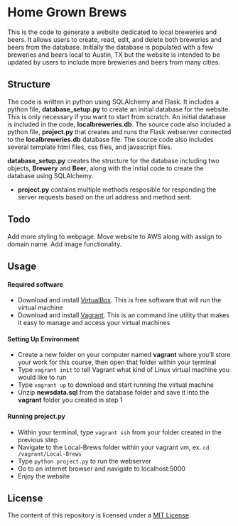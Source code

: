 # Home Grown Brews

This is the code to generate a website dedicated to local breweries and beers.  It allows users to create, read, edit, and delete both breweries and beers from the database.  Initially the database is populated with a few breweries and beers local to Austin, TX but the website is intended to be updated by users to include more breweries and beers from many cities.

## Structure

The code is written in python using SQLAlchemy and Flask.  It includes a python file, **database_setup.py** to create an initial database for the website.  This is only necessary if you want to start from scratch.  An initial database is included in the code, **localbreweries.db**. The source code also included a python file, **project.py** that creates and runs the Flask webserver connected to the **localbreweries.db** database file. The source code also includes several template html files, css files, and javascript files.

**database_setup.py** creates the structure for the database including two objects, **Brewery** and **Beer**, along with the initial code to create the database using SQLAlchemy.
* **project.py** contains multiple methods resposible for responding the server requests based on the url address and method sent.

## Todo
Add more styling to webpage.
Move website to AWS along with assign to domain name.
Add image functionality.

## Usage
#### Required software
* Download and install [VirtualBox](https://www.virtualbox.org/). This is free software that will run the virtual machine
* Download and install [Vagrant](https://www.vagrantup.com/). This is an command line utility that makes it easy to manage and access your virtual machines

#### Setting Up Environment
* Create a new folder on your computer named **vagrant** where you’ll store your work for this course, then open that folder within your terminal
* Type `vagrant init` to tell Vagrant what kind of Linux virtual machine you would like to run
* Type `vagrant up` to download and start running the virtual machine
* Unzip **newsdata.sql** from the database folder and save it into the **vagrant** folder you created in step 1

#### Running **project.py**
* Within your terminal, type `vagrant ssh` from your folder created in the previous step
* Navigate to the Local-Brews folder within your vagrant vm, ex. `cd /vagrant/Local-Brews`
* Type `python project.py` to run the webserver
* Go to an internet browser and navigate to localhost:5000
* Enjoy the website

## License

The content of this repository is licensed under a [MIT License](https://opensource.org/licenses/MIT)


